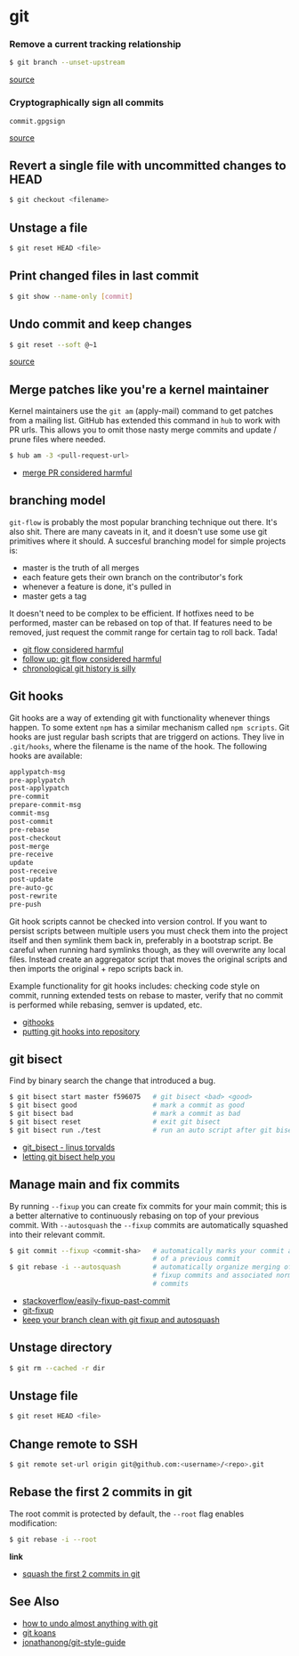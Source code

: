 # git

### Remove a current tracking relationship
```sh
$ git branch --unset-upstream
```
[source](http://www.lornajane.net/posts/2014/understanding-tracking-branches-in-git)


### Cryptographically sign all commits
```text
commit.gpgsign
```
[source](http://stackoverflow.com/a/20628543/1541707)

## Revert a single file with uncommitted changes to HEAD
```sh
$ git checkout <filename>
```

## Unstage a file
```sh
$ git reset HEAD <file>
```

## Print changed files in last commit
```sh
$ git show --name-only [commit]
```

## Undo commit and keep changes
```sh
$ git reset --soft @~1
```
[source](http://stackoverflow.com/a/20066339/1541707)

## Merge patches like you're a kernel maintainer
Kernel maintainers use the `git am` (apply-mail) command to get patches from a
mailing list. GitHub has extended this command in `hub` to work with PR urls.
This allows you to omit those nasty merge commits and update / prune files
where needed.
```sh
$ hub am -3 <pull-request-url>
```
- [merge PR considered harmful](http://blog.spreedly.com/2014/06/24/merge-pull-request-considered-harmful/)

## branching model
`git-flow` is probably the most popular branching technique out there. It's
also shit. There are many caveats in it, and it doesn't use some use git
primitives where it should. A succesful branching model for simple projects is:
- master is the truth of all merges
- each feature gets their own branch on the contributor's fork
- whenever a feature is done, it's pulled in
- master gets a tag

It doesn't need to be complex to be efficient. If hotfixes need to be
performed, master can be rebased on top of that. If features need to be
removed, just request the commit range for certain tag to roll back. Tada!

- [git flow considered harmful](http://endoflineblog.com/gitflow-considered-harmful)
- [follow up: git flow considered harmful](http://endoflineblog.com/follow-up-to-gitflow-considered-harmful)
- [chronological git history is silly](https://news.ycombinator.com/item?id=9745966)

## Git hooks
Git hooks are a way of extending git with functionality whenever things happen.
To some extent `npm` has a similar mechanism called `npm scripts`. Git hooks
are just regular bash scripts that are triggerd on actions. They live in
`.git/hooks`, where the filename is the name of the hook. The following hooks
are available:
```txt
applypatch-msg
pre-applypatch
post-applypatch
pre-commit
prepare-commit-msg
commit-msg
post-commit
pre-rebase
post-checkout
post-merge
pre-receive
update
post-receive
post-update
pre-auto-gc
post-rewrite
pre-push
```

Git hook scripts cannot be checked into version control. If you want to persist
scripts between multiple users you must check them into the project itself and
then symlink them back in, preferably in a bootstrap script. Be careful when
running hard symlinks though, as they will overwrite any local files. Instead
create an aggregator script that moves the original scripts and then imports
the original + repo scripts back in.

Example functionality for git hooks includes: checking code style on commit,
running extended tests on rebase to master, verify that no commit is performed
while rebasing, semver is updated, etc.
- [githooks](http://githooks.com/)
- [putting git hooks into repository](http://stackoverflow.com/questions/3462955/putting-git-hooks-into-repository)

## git bisect
Find by binary search the change that introduced a bug.

```sh
$ git bisect start master f596075   # git bisect <bad> <good>
$ git bisect good                   # mark a commit as good
$ git bisect bad                    # mark a commit as bad
$ git bisect reset                  # exit git bisect
$ git bisect run ./test             # run an auto script after git bisect start
```

- [git_bisect - linus torvalds](http://yarchive.net/comp/linux/git_bisect.html)
- [letting git bisect help you](http://blog.rlmflores.me/git/2014/11/30/letting-git-bisect-help-you/)

## Manage main and fix commits
By running `--fixup` you can create fix commits for your main commit; this is a
better alternative to continuously rebasing on top of your previous commit.
With `--autosquash` the `--fixup` commits are automatically squashed into their
relevant commit.
```sh
$ git commit --fixup <commit-sha>   # automatically marks your commit as a fix
                                    # of a previous commit
$ git rebase -i --autosquash        # automatically organize merging of these
                                    # fixup commits and associated normal
                                    # commits
```
- [stackoverflow/easily-fixup-past-commit](http://stackoverflow.com/questions/3103589/how-can-i-easily-fixup-a-past-commit)
- [git-fixup](https://github.com/deiwin/git-dotfiles/blob/docs/bin/git-fixup)
- [keep your branch clean with git fixup and autosquash](http://fle.github.io/git-tip-keep-your-branch-clean-with-fixup-and-autosquash.html)

## Unstage directory
```sh
$ git rm --cached -r dir
```

## Unstage file
```sh
$ git reset HEAD <file>
```

## Change remote to SSH
```sh
$ git remote set-url origin git@github.com:<username>/<repo>.git
```

## Rebase the first 2 commits in git
The root commit is protected by default, the `--root` flag enables
modification:
```sh
$ git rebase -i --root
```
__link__
- [squash the first 2 commits in git](http://stackoverflow.com/questions/598672/squash-the-first-two-commits-in-git)

## See Also
- [how to undo almost anything with git](https://github.com/blog/2019-how-to-undo-almost-anything-with-git)
- [git koans](http://stevelosh.com/blog/2013/04/git-koans/)
- [jonathanong/git-style-guide](https://github.com/jonathanong/git-style-guide)
